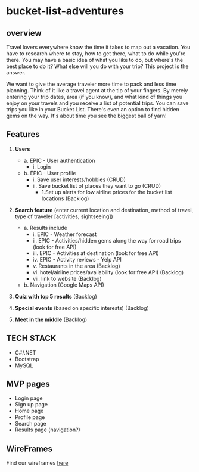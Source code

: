 # bucket-list-adventures

## overview
Travel lovers everywhere know the time it takes to map out a vacation. You have to research where to stay, how to get there, what to do while you're there. You may have a basic idea of what you like to do, but where's the best place to do it? What else will you do with your trip? This project is the answer. 

We want to give the average traveler more time to pack and less time planning. Think of it like a travel agent at the tip of your fingers. By merely entering your trip dates, area (if you know), and what kind of things you enjoy on your travels and you receive a list of potential trips. You can save trips you like in your Bucket List. There's even an option to find hidden gems on the way. It's about time you see the biggest ball of yarn! 

## Features
1. **Users**
   - a. EPIC - User authentication
     - i. Login
   - b. EPIC - User profile
     - i. Save user interests/hobbies (CRUD)
     - ii. Save bucket list of places they want to go (CRUD)
       - 1.Set up alerts for low airline prices for the bucket list locations (Backlog)
2. **Search feature** (enter current location and destination, method of travel, type of traveler [activities, sightseeing])
   - a. Results include
     - i. EPIC - Weather forecast
     - ii. EPIC - Activities/hidden gems along the way for road trips (look for free API)
     - iii. EPIC - Activities at destination (look for free API)
     - iv. EPIC - Activity reviews - Yelp API
     - v. Restaurants in the area (Backlog)
     - vi. hotel/airline prices/availability (look for free API) (Backlog)
     - vii. link to website (Backlog)
   - b. Navigation (Google Maps API)
 
3. **Quiz with top 5 results** (Backlog)
4. **Special events** (based on specific interests) (Backlog)
5. **Meet in the middle** (Backlog)
 
 
## TECH STACK
* C#/.NET
* Bootstrap
* MySQL
 
 
## MVP pages
* Login page
* Sign up page
* Home page
* Profile page
* Search page
* Results page (navigation?)

## WireFrames
Find our wireframes [here](file:///C:/Users/morph/Downloads/Bucket%20List%20Adventures.pdf)
